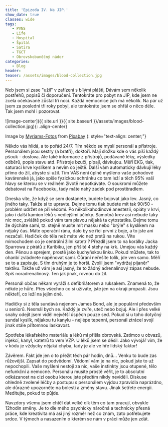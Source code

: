 ```yaml
---
title: 'Epizoda IV. Na JIP.'
show_date: true
classes: wide
tags:
   - PVNS
   - Life
   - Hospital
   - Špitál
   - Satira
   - TGCT
   - Obrovskobuněčný nádor
categories:
   - Blog
header:
teaser: /assets/images/blood-collection.jpg
---
```


Neb jsem si zase "užil" v zařízení s bílými plášti, Dávám sem několik postřehů, popisů či doporučení.
Tentokráte pro pobyt  na JIP, kde jsem ne zcela očekávaně zůstal tři noci.
Každá nemocnice jich má několik. Na pár už jsem za poslední tři roky pobyl,
ale tentokráte jsem se ohřál o něco déle. Tak jsem mohl i pozorovat.

![image-center]({{ site.url }}{{ site.baseurl }}/assets/images/blood-collection.jpg){: .align-center}

Image by <a href="https://pixabay.com/users/myriams-fotos-1627417/">Myriams-Fotos</a> from <a href="https://pixabay.com/">Pixabay</a>
{: style="text-align: center;"}

Někdo vás hlídá, a to pořád 24/7.
Tím někdo se myslí personál a přístroje.
Personálem jsou sestry (a bratři), doktoři. Mají složku kde o vás píší každý pšouk - doslova.
Ale také informace z přístrojů, podávané léky, výsledky odběrů, popis stavu atd.
Přístroje bzučí, pípají, dávkujou. Měří EKG, tlak, saturaci krve kyslíkem a nevím co ještě.
Další vám automaticky dávkují léky přímo do žil, abyste si užil.
Tím VÁS není úplně myšleno vaše pohodové kavárenské já, jako spíše fyzickou schránku co tam leží a těch 95% vaší hlavy se kterou se v reálném životě nepotkáváte. O soukromí můžete debatovat na Facebooku, tady máte nahý zadek pod prostěradlem.

Dneska víte, že když se sem dostanete, budete bojovat jako lev. Jasný, co jiného taky.
Takže si to upravte. Dejme tomu tlak budete mít tak 90/50 - problém udržet se při vědomí.
Po několikahodinové anestezii, opiáty v krvi, jako i další kamion léků s vedlejšími účinky.
Samotná krev asi nebude taky nic moc, zvláště pokud vám tam plavou nějaká ta cytostatika.
Dejme tomu že dýcháte sami, tz. stejně musíte mít masku nebo "brýle" s kyslíkem na nějaký čas.
Máte operační ránu, dalo by se říci první z boje, a to jste ani nezačali.
Hadiček do těla než máte víc než prstů na rukou. Víte mimochodem co je centrální žilní katetr ?
Přezdil jsem to na korálky Jacka Sparrowa z pirátů z Karibiku, jen přišité 4 stehy na krk.
Umejou vás každý den. Pěnou a sprejem, prostě jako kuchyňskou linku.
Pokud můžete, tak to ohanbí zvládnete napěnovat sami.
Čůrání neřešíte tolik, jde ven samo. Měří se to a zapisuje.
S tím druhým je to horší. Zvolil jsem "vydržaj pijaněr" taktiku.
Takže už vám je asi jasný, že to žádný adrenalinový zápas nebude. Spíš noradrenalinový. Ten jak jinak, rovnou do žil.

Personál občas někam vyráží s defibrilátorem a ruksakem. Znamená to, že někde je hůře. Přes všechno co si užíváte, jste jen na okraji propasti.
Jsou někteří, co leží na jejím dně.

Hadičky si z těla sundává nejenom James Bond, ale je populární především u seniorů.
Nesmál bych se. Každý je zvíře, uteč nebo bojuj. Ale i přes velké snahy odejít jsem viděl největší úspěch pouze sed.
Pokud si u toho dotyčný sundal kyslík, nějakou tu kanylu - nejlépe tepenní, personál ztrácel svojí jinak stále přítomnou laskavost.

Spotřeba lékařského materiálu a léků mi přišla obrovská. Zatímco u obvazů, injekcí, kanyl, katetrů to vem VZP. U léků jsem se děsil.
Jako vývojář vím, že v kódu je vždycky nějaká chyba, tady je ale ve hře lidský faktor!

Závěrem.
Fakt jde jen o to přežít těch pár hodin, dnů… Venku to bude zas růžovější. Zapsat do podvědomí. Vědomí vám je na nic, pokud jste to už nepochopili.
Vaše myšlení nestojí za nic, vaše instinkty jsou otupené, tělo nefunkční a nemocné.
Personálu musíte prostě věřit, je to absolutní odkázanost na cizí osobu kterou jste předtím nikdy neviděli.
Diskuse ohledně zvolené léčby a postupu s personálem vyjdou zpravidla naprázdno, ale důrazně upozorněte na bolesti a změny stavu.
Jinak šetřete energii.
Meditujte, pokud to půjde.


Navzdory všemu jsem chtěl dát velké dík těm co tam pracují, obvykle 12hodin směny. Je to dle mého psychicky náročná a technicky přesná práce, kde kreativita má asi jiný rozměr než co znám, zato potřebujete srdce. V týmech a nasazením o kterém se nám v práci může jen zdát.
 
